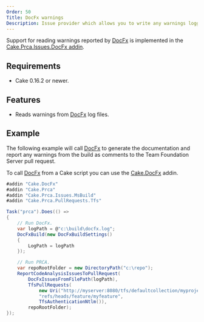 ```yaml
---
Order: 50
Title: DocFx warnings
Description: Issue provider which allows you to write any warnings logged by DocFx as comments to a pull request.
---
```

Support for reading warnings reported by [DocFx] is implemented in the [Cake.Prca.Issues.DocFx addin].

## Requirements

* Cake 0.16.2 or newer.

## Features

* Reads warnings from [DocFx] log files.

## Example

The following example will call [DocFx] to generate the documentation and report any warnings from
the build as comments to the Team Foundation Server pull request.

To call [DocFx] from a Cake script you can use the [Cake.DocFx] addin.

```csharp
#addin "Cake.DocFx"
#addin "Cake.Prca"
#addin "Cake.Prca.Issues.MsBuild"
#addin "Cake.Prca.PullRequests.Tfs"

Task("prca").Does(() =>
{
    // Run DocFx.
    var logPath = @"c:\build\docfx.log";
    DocFxBuild(new DocFxBuildSettings()
    {
        LogPath = logPath
    });

    // Run PRCA.
    var repoRootFolder = new DirectoryPath("c:\repo");
    ReportCodeAnalysisIssuesToPullRequest(
        DocFxIssuesFromFilePath(logPath),
        TfsPullRequests(
            new Uri("http://myserver:8080/tfs/defaultcollection/myproject/_git/myrepository"),
            "refs/heads/feature/myfeature",
            TfsAuthenticationNtlm()),
        repoRootFolder);
});
```

[DocFx]: https://dotnet.github.io/docfx/
[Cake.Prca.Issues.DocFx addin]: https://www.nuget.org/packages/Cake.Prca.Issues.DocFx
[Cake.DocFx]: https://www.nuget.org/packages/Cake.DocFx/